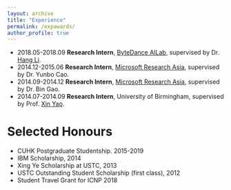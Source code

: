 ```yaml
---
layout: archive
title: "Experience"
permalink: /expawards/
author_profile: true
---
```


+ 2018.05-2018.09   **Research Intern**, [ByteDance AILab](https://www.bytedance.com/ai_lab/), supervised by Dr. [Hang Li](http://www.hangli-hl.com/index.html). 
+ 2014.12-2015.06   **Research Intern**, [Microsoft Research Asia](https://www.microsoft.com/en-us/research/lab/microsoft-research-asia/?from=http%3A%2F%2Fresearch.microsoft.com%2Fen-us%2Flabs%2Fasia%2F), supervised by Dr. Yunbo Cao.
+ 2014.09-2014.12   **Research Intern**, [Microsoft Research Asia](https://www.microsoft.com/en-us/research/lab/microsoft-research-asia/?from=http%3A%2F%2Fresearch.microsoft.com%2Fen-us%2Flabs%2Fasia%2F), supervised by Dr. Bin Gao.
+ 2014.07-2014.09   **Research Intern**, University of Birmingham, supervised by Prof. [Xin Yao](http://www.cs.bham.ac.uk/~xin/).

# Selected Honours
 + CUHK Postgraduate Studentship. 2015-2019
 + IBM Scholarship, 2014
 + Xing Ye Scholarship at USTC, 2013
 + USTC Outstanding Student Scholarship (first class), 2012
 + Student Travel Grant for ICNP 2018
 

